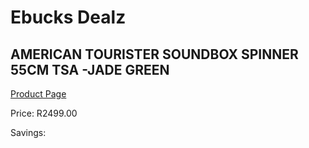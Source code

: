 
# Ebucks Dealz
## AMERICAN TOURISTER SOUNDBOX SPINNER 55CM TSA -JADE GREEN
[Product Page](https://www.ebucks.com/web/shop/productSelected.do?prodId=1236191493&catId=365267763)

Price: R2499.00

Savings: 


	